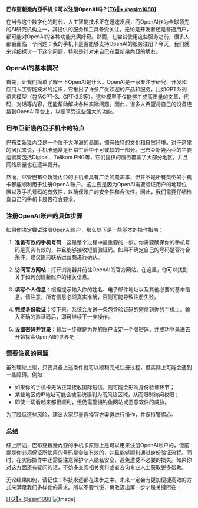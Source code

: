 **巴布亞新幾內亞手机卡可以注册OpenAI吗？[[TG💪+ @esim1088](https://t.me/s/esim1088)]**

在当今这个数字化的时代，人工智能技术正在迅速发展，而OpenAI作为全球领先的AI研究机构之一，其提供的服务和工具备受关注。无论是开发者还是普通用户，都可能对OpenAI的各种功能充满好奇。然而，在尝试使用这些服务之前，很多人都会面临一个问题：我的手机卡是否能够支持OpenAI的服务注册？今天，我们就来详细探讨一下这个问题，特别是针对来自巴布亞新幾內亞的朋友。

### OpenAI的基本情况

首先，让我们简单了解一下OpenAI是什么。OpenAI是一家专注于研究、开发和应用人工智能技术的组织，它推出了许多广受欢迎的产品和服务，比如GPT系列语言模型（包括GPT-3、GPT-3.5等）。这些模型不仅能够生成高质量的文章、代码、对话等内容，还能帮助解决各种实际问题。因此，很多人希望将自己的设备连接到OpenAI平台上，以便享受这些强大的功能。

### 巴布亞新幾內亞手机卡的特点

巴布亞新幾內亞是一个位于大洋洲的岛国，拥有独特的文化和自然环境。对于这里的居民来说，手机卡通常是日常生活中不可或缺的一部分。巴布亞新幾內亞的主要运营商包括Digicel、Telikom PNG等，它们提供的服务覆盖了大部分地区，并且网络质量也在逐年提升。

然而，尽管巴布亞新幾內亞的手机卡具有广泛的覆盖率，但并不是所有类型的手机卡都能顺利用于注册OpenAI账户。这主要是因为OpenAI需要验证用户的地理位置以及手机号码的有效性，以确保账户的安全性和合法性。因此，我们需要仔细检查自己的手机卡是否符合要求。

### 注册OpenAI账户的具体步骤

如果你决定尝试注册OpenAI账户，那么以下是一些基本的操作指南：

1. **准备有效的手机号码**：这是整个过程中最重要的一步。你需要确保你的手机号码是真实有效的，并且能够接收短信验证码。如果不确定自己的号码是否符合条件，建议提前联系运营商进行确认。

2. **访问官方网站**：打开浏览器并前往OpenAI的官方网站。在这里，你可以找到关于如何创建新账户的相关信息。

3. **填写个人信息**：根据提示输入你的姓名、电子邮件地址以及其他必要的基本信息。请注意，所有信息必须真实准确，否则可能导致注册失败。

4. **完成身份验证**：接下来，系统会发送一条包含验证码的短信到你的手机上。输入正确的验证码后，即可继续下一步操作。

5. **设置密码并登录**：最后一步就是为你的账户设定一个强密码，并成功登录进去开始探索OpenAI的世界吧！

### 需要注意的问题

虽然理论上讲，只要具备上述条件就可以顺利完成注册过程，但实际上可能会遇到一些障碍。例如：
- 如果你的手机卡无法正常接收国际短信，则可能会影响身份验证环节；
- 某些地区的IP地址可能会被系统误判为高风险区域，从而限制访问权限；
- 即使一切看起来都很顺利，但仍需警惕钓鱼网站或恶意软件的威胁。

为了降低这些风险，建议大家尽量选择官方渠道进行操作，并保持警惕心。

### 总结

综上所述，巴布亞新幾內亞的手机卡原则上是可以用来注册OpenAI账户的，但前提是你必须保证所使用的号码是合法有效的，并且能够顺利通过身份验证流程。同时，在实际操作中还需要注意保护个人隐私安全，避免遭受不必要的损失。如果你对这方面还有疑问的话，不妨多查阅相关资料或者咨询专业人士获取更多帮助。

无论结果如何，请记住：科技永远都在进步之中，未来一定会有更加便捷高效的方式来满足我们多样化的需求。所以不要气馁，勇敢迈出第一步才是关键所在！

[[TG💪+ @esim1088](https://t.me/s/esim1088) ![Image](https://i.postimg.cc/4NQfJmqS/Snipaste-2025-05-13-00-14-12.png)]